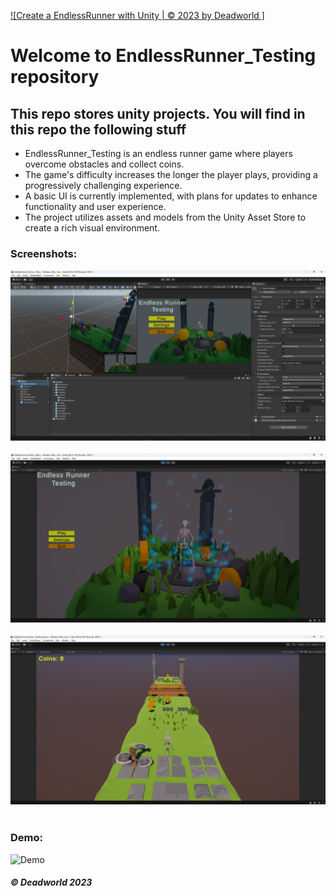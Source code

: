 [![Create a EndlessRunner with Unity | © 2023 by Deadworld ]](https://github.com/Deadworld-bit/EndlessRunner_Testing.git)
# Welcome to EndlessRunner_Testing repository
## This repo stores unity projects. You will find in this repo the following stuff
* EndlessRunner_Testing is an endless runner game where players overcome obstacles and collect coins.
* The game's difficulty increases the longer the player plays, providing a progressively challenging experience.
* A basic UI is currently implemented, with plans for updates to enhance functionality and user experience.
* The project utilizes assets and models from the Unity Asset Store to create a rich visual environment. 

### Screenshots:

![Project First ScreenShot](https://github.com/Deadworld-bit/EndlessRunner_Testing/blob/main/Pics/Screenshot%202024-06-12%20125335.png)<br><br>
![Project Second ScreenShot](https://github.com/Deadworld-bit/EndlessRunner_Testing/blob/main/Pics/Screenshot%202024-07-07%20154834.png)<br><br>
![Project Third ScreenShot](https://github.com/Deadworld-bit/EndlessRunner_Testing/blob/main/Pics/Screenshot%202024-07-07%20154911.png)<br><br>

### Demo:
![Demo](https://www.youtube.com/watch?v=dX3k_QDnzHE)

##### © Deadworld 2023
